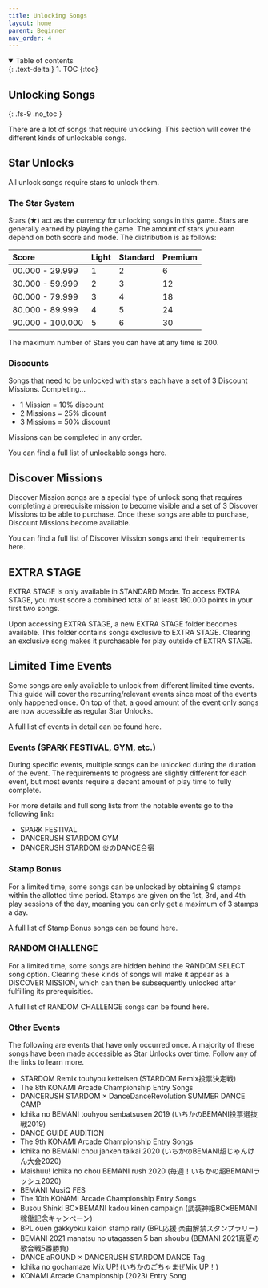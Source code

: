 ```yaml
---
title: Unlocking Songs
layout: home
parent: Beginner
nav_order: 4
---
```

<details open markdown="block">
  <summary>
    Table of contents
  </summary>
  {: .text-delta }
1. TOC
{:toc}
</details>

## Unlocking Songs
{: .fs-9 .no_toc }

There are a lot of songs that require unlocking. This section will cover the different kinds of unlockable songs.

## Star Unlocks
All unlock songs require stars to unlock them.

### The Star System
Stars (★) act as the currency for unlocking songs in this game. Stars are generally earned by playing the game. The amount of stars you earn depend on both score and mode. The distribution is as follows:

<div class="code-example" markdown="1">

| Score            | Light        | Standard     | Premium      |
|:-----------------|:-------------|:-------------|:-------------|
| 00.000 - 29.999  | 1            | 2            | 6            |
| 30.000 - 59.999  | 2            | 3            | 12           |
| 60.000 - 79.999  | 3            | 4            | 18           |
| 80.000 - 89.999  | 4            | 5            | 24           |
| 90.000 - 100.000 | 5            | 6            | 30           |

</div>

The maximum number of Stars you can have at any time is 200.

### Discounts
Songs that need to be unlocked with stars each have a set of 3 Discount Missions. Completing...
- 1 Mission = 10% discount
- 2 Missions = 25% dicount
- 3 Missions = 50% discount

Missions can be completed in any order.

You can find a full list of unlockable songs here.

## Discover Missions
Discover Mission songs are a special type of unlock song that requires completing a prerequisite mission to become visible and a set of 3 Discover Missions to be able to purchase. Once these songs are able to purchase, Discount Missions become available.

You can find a full list of Discover Mission songs and their requirements here.

## EXTRA STAGE
EXTRA STAGE is only available in STANDARD Mode. To access EXTRA STAGE, you must score a combined total of at least 180.000 points in your first two songs.

Upon accessing EXTRA STAGE, a new EXTRA STAGE folder becomes available. This folder contains songs exclusive to EXTRA STAGE. Clearing an exclusive song makes it purchasable for play outside of EXTRA STAGE. 

## Limited Time Events
Some songs are only available to unlock from different limited time events. This guide will cover the recurring/relevant events since most of the events only happened once. On top of that, a good amount of the event only songs are now accessible as regular Star Unlocks.

A full list of events in detail can be found here.

### Events (SPARK FESTIVAL, GYM, etc.)
During specific events, multiple songs can be unlocked during the duration of the event. The requirements to progress are slightly different for each event, but most events require a decent amount of play time to fully complete.

For more details and full song lists from the notable events go to the following link:
- SPARK FESTIVAL
- DANCERUSH STARDOM GYM
- DANCERUSH STARDOM 炎のDANCE合宿

### Stamp Bonus 
For a limited time, some songs can be unlocked by obtaining 9 stamps within the allotted time period. Stamps are given on the 1st, 3rd, and 4th play sessions of the day, meaning you can only get a maximum of 3 stamps a day.

A full list of Stamp Bonus songs can be found here.

### RANDOM CHALLENGE
For a limited time, some songs are hidden behind the RANDOM SELECT song option. Clearing these kinds of songs will make it appear as a DISCOVER MISSION, which can then be subsequently unlocked after fulfilling its prerequisities.

A full list of RANDOM CHALLENGE songs can be found here.

### Other Events
The following are events that have only occurred once. A majority of these songs have been made accessible as Star Unlocks over time. Follow any of the links to learn more.
- STARDOM Remix touhyou ketteisen (STARDOM Remix投票決定戦)
- The 8th KONAMI Arcade Championship Entry Songs
- DANCERUSH STARDOM × DanceDanceRevolution SUMMER DANCE CAMP
- Ichika no BEMANI touhyou senbatsusen 2019 (いちかのBEMANI投票選抜戦2019)
- DANCE GUIDE AUDITION
- The 9th KONAMI Arcade Championship Entry Songs
- Ichika no BEMANI chou janken taikai 2020 (いちかのBEMANI超じゃんけん大会2020)
- Maishuu! Ichika no chou BEMANI rush 2020 (毎週！いちかの超BEMANIラッシュ2020)
- BEMANI MusiQ FES
- The 10th KONAMI Arcade Championship Entry Songs
- Busou Shinki BC×BEMANI kadou kinen campaign (武装神姫BC×BEMANI 稼働記念キャンペーン)
- BPL ouen gakkyoku kaikin stamp rally (BPL応援 楽曲解禁スタンプラリー)
- BEMANI 2021 manatsu no utagassen 5 ban shoubu (BEMANI 2021真夏の歌合戦5番勝負)
- DANCE aROUND × DANCERUSH STARDOM DANCE Tag
- Ichika no gochamaze Mix UP! (いちかのごちゃまぜMix UP！)
- KONAMI Arcade Championship (2023) Entry Song
